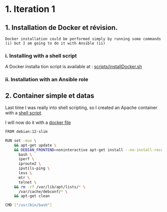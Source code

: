 # 1. Iteration 1
    
##    1. Installation de Docker et révision.
    
    Docker installation could be performed simply by running some commands (i) but I am going to do it with Ansible (ii)

###         i. Installing with a shell script

A Docker installa tion script is available at : [scripts/installDocker.sh](scripts/installDocker.sh)

###         ii. Installation with an Ansible role


##    2. Container simple et datas

Last time I was really into shell scripting, so I created an Apache container with a [shell script](scripts/firstContainer.sh).

I will now do it with a [docker file](dockerFiles/apacheHelloworld/Dockerfile
)
```bash
FROM debian:12-slim

RUN set -eux \
    && apt-get update \
    && DEBIAN_FRONTEND=noninteractive apt-get install --no-install-recommends -y \
      bash \
      iperf \
      iproute2 \
      iputils-ping \
      less \
      mtr \
      telnet \
    && rm -rf /var/lib/apt/lists/* \
      /var/cache/debconf/* \
    && apt-get clean

CMD ["/usr/bin/bash"]
```